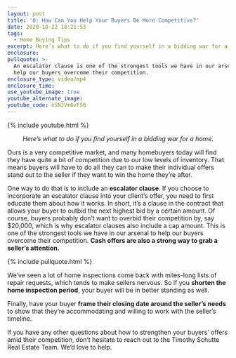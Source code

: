 ```yaml
---
layout: post
title: 'Q: How Can You Help Your Buyers Be More Competitive?'
date: 2020-10-22 18:21:53
tags:
  - Home Buying Tips
excerpt: Here’s what to do if you find yourself in a bidding war for a home.
enclosure:
pullquote: >-
  An escalator clause is one of the strongest tools we have in our arsenal to
  help our buyers overcome their competition.
enclosure_type: video/mp4
enclosure_time:
use_youtube_image: true
youtube_alternate_image:
youtube_code: nSNJVm6vF50
---
```


{% include youtube.html %}

<p style="text-align: center;"><em>Here’s what to do if you find yourself in a bidding war for a home.</em></p>

Ours is a very competitive market, and many homebuyers today will find they have quite a bit of competition due to our low levels of inventory. That means buyers will have to do all they can to make their individual offers stand out to the seller if they want to win the home they’re after.

One way to do that is to include an **escalator clause**. If you choose to incorporate an escalator clause into your client’s offer, you need to first educate them about how it works. In short, it’s a clause in the contract that allows your buyer to outbid the next highest bid by a certain amount. Of course, buyers probably don’t want to overbid their competition by, say $20,000, which is why escalator clauses also include a cap amount. This is one of the strongest tools we have in our arsenal to help our buyers overcome their competition. **Cash offers are also a strong way to grab a seller’s attention.**

{% include pullquote.html %}

We’ve seen a lot of home inspections come back with miles-long lists of repair requests, which tends to make sellers nervous. So if you **shorten the home inspection period**, your buyer will be in better standing as well.&nbsp;

Finally, have your buyer **frame their closing date around the seller’s needs** to show that they’re accommodating and willing to work with the seller’s timeline.

If you have any other questions about how to strengthen your buyers’ offers amid their competition, don’t hesitate to reach out to the Timothy Schutte Real Estate Team. We’d love to help.